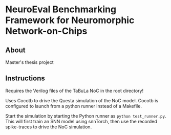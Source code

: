 # NeuroEval Benchmarking Framework for Neuromorphic Network-on-Chips
## About
Master's thesis project
## Instructions
Requires the Verilog files of the TaBuLa NoC in the root directory!

Uses Cocotb to drive the Questa simulation of the NoC model. Cocotb is configured to launch from a python runner instead of a Makefile.

Start the simulation by starting the Python runner as `python test_runner.py`. This will first train an SNN model using snnTorch, then use the recorded spike-traces to drive the NoC simulation.
